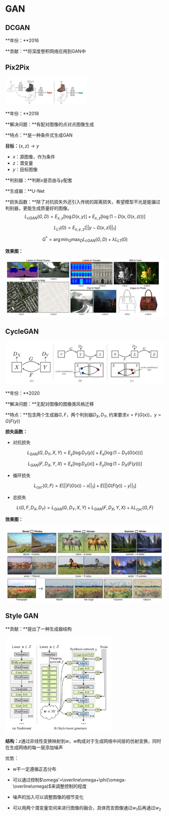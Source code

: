 # GAN

## DCGAN

**年份：**2016

**贡献：**将深度卷积网络应用到GAN中

## Pix2Pix

<img src="./image/GAN/image-20231002171518079.png" alt="image-20231002171518079" style="zoom: 25%;" />

**年份：**2018

**解决问题：**有配对图像的点对点图像生成

**特点：**是一种条件式生成GAN

**目标：**$\{x,z\}\rightarrow y$

- $x$：源图像，作为条件
- $z$：潜变量
- $y$：目标图像

**判别器：**判断$x$是否由与$y$配套

**生成器：**U-Net

**损失函数：**除了对抗损失外还引入传统的距离损失，希望模型不光是能骗过判别器，更能生成质量好的图像。
$$
L_{cGAN}(G,D)=E_{x,y}[\log D(x,y)]+E_{x,z}[\log (1-D(x,G(x,z)))]
$$

$$
L_{L1}(G)=E_{x,y,z}[||y-G(x,z)||_1]
$$

$$
G^*=\arg \min_G \max_D L_{cGAN}(G,D) + \lambda L_{L1}(G)
$$

**效果图：**

![image-20231002171812048](./image/GAN/image-20231002171812048.png)

## CycleGAN

![image-20231002172219424](./image/GAN/image-20231002172219424.png)

**年份：**2020

**解决问题：**无配对图像的图像类风格迁移

**特点：**包含两个生成器$G,F$，两个判别器$D_X,D_Y$, 约束要求$x=F(G(x))$，$y=G(F(y))$

**损失函数：**

- 对抗损失

$$
L_{GAN}(G,D_Y,X,Y)=E_y[\log D_Y(y)]+E_x[\log (1-D_Y(G(x)))]
$$

$$
L_{GAN}(F,D_X,Y,X)=E_x[\log D_X(x)]+E_y[\log (1-D_X(F(y)))]
$$

- 循环损失

$$
L_{cyc}(G,F)=E[{||F(G(x))-x||_1}]+E[{||G(F(y))-y||_1}]
$$

- 总损失

$$
L(G,F,D_X,D_Y)=L_{GAN}(G,D_Y,X,Y)+L_{GAN}(F,D_X,Y,X)+\lambda L_{cyc}(G,F)
$$

**效果图：**

![image-20231002172457114](./image/GAN/image-20231002172457114.png)

## Style GAN

**贡献：**提出了一种生成器结构

<img src="./image/GAN/image-20231002172625273.png" alt="image-20231002172625273" style="zoom:33%;" />

**结构：**$z$通过非线性变换映射到$w$，$w$构成对于生成网络中间层的仿射变换，同时在生成网络的每一层添加噪声

优势：

- $w$不一定遵循正态分布

- 可以通过控制$\omega'=\overline\omega+\phi(\omega-\overline\omega)$来调整控制的程度

- 噪声的加入可以调整图像的细节变化

- 可以用两个潜变量空间来进行图像的融合，具体而言图像通过$w_1$后再通过$w_2$

  